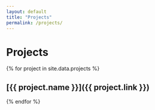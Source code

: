 ```yaml
---
layout: default
title: "Projects"
permalink: /projects/
---
```


# Projects

{% for project in site.data.projects %}
## [{{ project.name }}]({{ project.link }})
{% endfor %}
